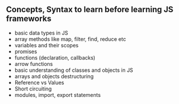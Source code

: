 ## Concepts, Syntax to learn before learning JS frameworks
- basic data types in JS
- array methods like map, filter, find, reduce etc
- variables and their scopes
- promises
- functions (declaration, callbacks)
- arrow functions
- basic understanding of classes and objects in JS
- arrays and objects destructuring
- Reference vs Values
- Short circuiting
- modules, import, export statements